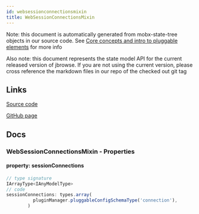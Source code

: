 ```yaml
---
id: websessionconnectionsmixin
title: WebSessionConnectionsMixin
---
```


Note: this document is automatically generated from mobx-state-tree objects in
our source code. See
[Core concepts and intro to pluggable elements](/docs/developer_guide/) for more
info

Also note: this document represents the state model API for the current released
version of jbrowse. If you are not using the current version, please cross
reference the markdown files in our repo of the checked out git tag

## Links

[Source code](https://github.com/GMOD/jbrowse-components/blob/main/packages/web-core/src/SessionConnections.ts)

[GitHub page](https://github.com/GMOD/jbrowse-components/tree/main/website/docs/models/WebSessionConnectionsMixin.md)

## Docs

### WebSessionConnectionsMixin - Properties

#### property: sessionConnections

```js
// type signature
IArrayType<IAnyModelType>
// code
sessionConnections: types.array(
          pluginManager.pluggableConfigSchemaType('connection'),
        )
```

